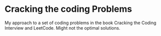 # Cracking the coding Problems

My approach to a set of coding problems in the book Cracking the Coding Interview and LeetCode. Might not the optimal solutions. 

